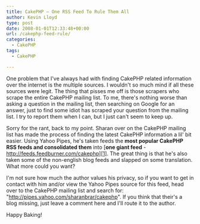 ```yaml
---
title: CakePHP – One RSS Feed To Rule Them All
author: Kevin Lloyd
type: post
date: 2008-01-01T12:33:48+00:00
url: /cakephp-feed-rule/
categories:
  - CakePHP
tags:
  - CakePHP

---
```

One problem that I've always had with finding CakePHP related information over the internet is the multiple sources. I wouldn't so much mind if all these sources were legit. The thing that pisses me off is those scrapers who scrape the entire CakePHP mailing list. To me, there's nothing worse than asking a question in the mailing list, then searching on Google for an answer, just to find some idiot has scraped your question from the mailing list. I try to report them when I can, but I just can't seem to keep up.

Sorry for the rant, back to my point. Sharan over on the CakePHP mailing list has made the process of finding the latest CakePHP information a lil' bit easier. Using Yahoo Pipes, he's taken feeds the **most popular CakePHP RSS feeds and consolidated them** into [**one giant feed** - http://feeds.feedburner.com/cakephp][1]. The great thing is that he's also taken some of the non-english blog feeds and slapped on some translation. What more could you want?

I'm not sure how much the author values his privacy, so if you want to get in contact with him and/or view the Yahoo Pipes source for this feed, head over to the CakePHP mailing list and search for: "http://pipes.yahoo.com/sharanbrar/cakephp". If you think that their's a blog missing, just leave a comment here and I'll route it to the author.

Happy Baking!

 [1]: http://feeds.feedburner.com/cakephp